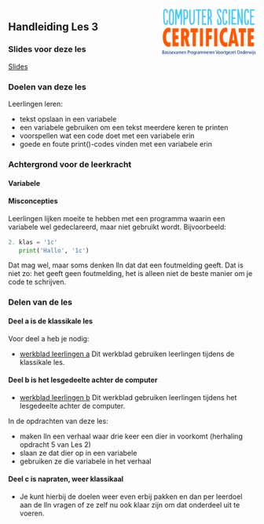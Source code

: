 <img src="../../img/Logo cs-certificate.jpg" style="zoom:20%" align="right" />

## Handleiding Les 3

### Slides voor deze les

[Slides](https://slides.com/felienne/pidk-m1-l3a#)

### Doelen van deze les

Leerlingen leren:
- tekst opslaan in een variabele
- een variabele gebruiken om een tekst meerdere keren te printen
- voorspellen wat een code doet met een variabele erin
- goede en foute print()-codes vinden met een variabele erin

### Achtergrond voor de leerkracht

#### Variabele

#### Misconcepties

Leerlingen lijken moeite te hebben met een programma waarin een variabele wel gedeclareerd, maar niet gebruikt wordt. Bijvoorbeeld:

```python
2. klas = '1c'
   print('Hallo', '1c')
```

Dat mag wel, maar soms denken lln dat dat een foutmelding geeft. Dat is niet zo: het geeft geen foutmelding, het is alleen niet de beste manier om je code te schrijven.

### Delen van de les

#### Deel a is de klassikale les

Voor deel a heb je nodig:
* [werkblad leerlingen a](https://github.com/Felienne/Python_in_de_klas/blob/master/Module-Nederlands/Les%201/pidk-m1-l3a-werkblad.md) Dit werkblad gebruiken leerlingen tijdens de klassikale les.

#### Deel b is het lesgedeelte achter de computer

* [werkblad leerlingen b](pidk-m1-l3b-werkblad.md) Dit werkblad gebruiken leerlingen tijdens het lesgedeelte achter de computer.

In de opdrachten van deze les:
- maken lln een verhaal waar drie keer een dier in voorkomt (herhaling opdracht 5 van Les 2)
- slaan ze dat dier op in een variabele
- gebruiken ze die variabele in het verhaal


#### Deel c is napraten, weer klassikaal

* Je kunt hierbij de doelen weer even erbij pakken en dan per leerdoel aan de lln vragen of ze zelf nu ook klaar zijn om dat onderdeel uit te voeren.
